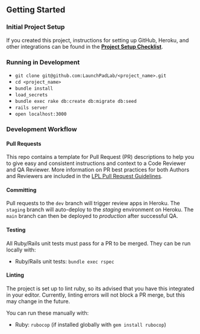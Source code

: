 <!-- # <app_name> -->

## Getting Started
### Initial Project Setup
If you created this project, instructions for setting up GitHub, Heroku, and other integrations can be found in the **[Project Setup Checklist](PROJECT_SETUP_CHECKLIST.md)**.

### Running in Development
<!-- TODO: update the below accordingly -->
- `git clone git@github.com:LaunchPadLab/<project_name>.git`
- `cd <project_name>`
- `bundle install`
- `load_secrets`
- `bundle exec rake db:create db:migrate db:seed`
- `rails server`
- `open localhost:3000`

<!--
  TODO: Additional notes about your app
This application supports both server rendering and client rendering of react components from within `ERB` templates.
Starting the application with `foreman start -f Profile.dev` starts the rails server as well as the webpack-dev-server that will rebuild the javascript assets on change.
It's possible that a page refresh completes BEFORE webpack finishes, just refresh again or check the log to make sure the rebuild has completed if you don't see your changes right away.
If this becomes an issue we can revisit to either optimize the build or add HMR.
 -->
### Development Workflow

#### Pull Requests
This repo contains a template for Pull Request (PR) descriptions to help you to give easy and consistent instructions and context to a Code Reviewer and QA Reviewer.
More information on PR best practices for both Authors and Reviewers are included in the [LPL Pull Request Guidelines](https://github.com/LaunchPadLab/opex-public/blob/master/gists/pull-request-guidelines.md).

#### Committing
Pull requests to the `dev` branch will trigger review apps in Heroku.
The `staging` branch will auto-deploy to the *staging* environment on Heroku.
The `main` branch can then be deployed to *production* after successful QA.

#### Testing
All Ruby/Rails unit tests must pass for a PR to be merged. They can be run locally with:

- Ruby/Rails unit tests: `bundle exec rspec`

#### Linting
The project is set up to lint ruby, <!-- javascript and scss (`TODO`) --> so its advised that you have this integrated in your editor.
Currently, linting errors will not block a PR merge, but this may change in the future.

You can run these manually with:
- Ruby: `rubocop` (if installed globally with `gem install rubocop`)
<!-- + JavaScript: `npm run eslint` -->
